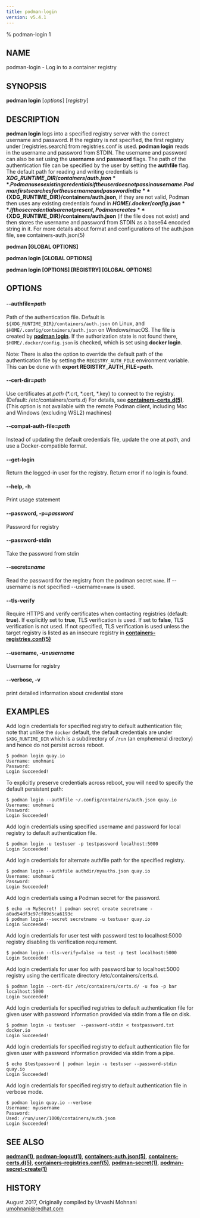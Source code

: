 ```yaml
---
title: podman-login
version: v5.4.1
---
```


% podman-login 1

## NAME
podman\-login - Log in to a container registry

## SYNOPSIS
**podman login** [*options*] [*registry*]

## DESCRIPTION
**podman login** logs into a specified registry server with the correct username
and password. If the registry is not specified, the first registry under [registries.search]
from registries.conf is used. **podman login** reads in the username and password from STDIN.
The username and password can also be set using the **username** and **password** flags.
The path of the authentication file can be specified by the user by setting the **authfile**
flag. The default path for reading and writing credentials is **${XDG\_RUNTIME\_DIR}/containers/auth.json**.
Podman uses existing credentials if the user does not pass in a username.
Podman first searches for the username and password in the **${XDG\_RUNTIME\_DIR}/containers/auth.json**, if they are not valid,
Podman then uses any existing credentials found in **$HOME/.docker/config.json**.
If those credentials are not present, Podman creates **${XDG\_RUNTIME\_DIR}/containers/auth.json** (if the file does not exist) and
then stores the username and password from STDIN as a base64 encoded string in it.
For more details about format and configurations of the auth.json file, see containers-auth.json(5)

**podman [GLOBAL OPTIONS]**

**podman login [GLOBAL OPTIONS]**

**podman login [OPTIONS] [REGISTRY] [GLOBAL OPTIONS]**

## OPTIONS


[//]: # (BEGIN included file options/authfile.md)
#### **--authfile**=*path*

Path of the authentication file. Default is `${XDG_RUNTIME_DIR}/containers/auth.json` on Linux, and `$HOME/.config/containers/auth.json` on Windows/macOS.
The file is created by **[podman login](podman-login.1.md)**. If the authorization state is not found there, `$HOME/.docker/config.json` is checked, which is set using **docker login**.

Note: There is also the option to override the default path of the authentication file by setting the `REGISTRY_AUTH_FILE` environment variable. This can be done with **export REGISTRY_AUTH_FILE=_path_**.

[//]: # (END   included file options/authfile.md)


[//]: # (BEGIN included file options/cert-dir.md)
#### **--cert-dir**=*path*

Use certificates at *path* (\*.crt, \*.cert, \*.key) to connect to the registry. (Default: /etc/containers/certs.d)
For details, see **[containers-certs.d(5)](https://github.com/containers/image/blob/main/docs/containers-certs.d.5.md)**.
(This option is not available with the remote Podman client, including Mac and Windows (excluding WSL2) machines)

[//]: # (END   included file options/cert-dir.md)


[//]: # (BEGIN included file options/compat-auth-file.md)
#### **--compat-auth-file**=*path*

Instead of updating the default credentials file, update the one at *path*, and use a Docker-compatible format.

[//]: # (END   included file options/compat-auth-file.md)

#### **--get-login**

Return the logged-in user for the registry.  Return error if no login is found.

#### **--help**, **-h**

Print usage statement

#### **--password**, **-p**=*password*

Password for registry

#### **--password-stdin**

Take the password from stdin

#### **--secret**=*name*

Read the password for the registry from the podman secret `name`.
If --username is not specified --username=`name` is used.


[//]: # (BEGIN included file options/tls-verify.md)
#### **--tls-verify**

Require HTTPS and verify certificates when contacting registries (default: **true**).
If explicitly set to **true**, TLS verification is used.
If set to **false**, TLS verification is not used.
If not specified, TLS verification is used unless the target registry
is listed as an insecure registry in **[containers-registries.conf(5)](https://github.com/containers/image/blob/main/docs/containers-registries.conf.5.md)**

[//]: # (END   included file options/tls-verify.md)

#### **--username**, **-u**=*username*

Username for registry

#### **--verbose**, **-v**

print detailed information about credential store

## EXAMPLES

Add login credentials for specified registry to default authentication file;
note that unlike the `docker` default, the default credentials are under `$XDG_RUNTIME_DIR`
which is a subdirectory of `/run` (an emphemeral directory) and hence do not persist across reboot.

```
$ podman login quay.io
Username: umohnani
Password:
Login Succeeded!
```

To explicitly preserve credentials across reboot, you will need to specify
the default persistent path:

```
$ podman login --authfile ~/.config/containers/auth.json quay.io
Username: umohnani
Password:
Login Succeeded!
```

Add login credentials using specified username and password for local registry to default authentication file.
```
$ podman login -u testuser -p testpassword localhost:5000
Login Succeeded!
```

Add login credentials for alternate authfile path for the specified registry.
```
$ podman login --authfile authdir/myauths.json quay.io
Username: umohnani
Password:
Login Succeeded!
```

Add login credentials using a Podman secret for the password.
```
$ echo -n MySecret! | podman secret create secretname -
a0ad54df3c97cf89d5ca6193c
$ podman login --secret secretname -u testuser quay.io
Login Succeeded!
```

Add login credentials for user test with password test to localhost:5000 registry disabling tls verification requirement.
```
$ podman login --tls-verify=false -u test -p test localhost:5000
Login Succeeded!
```

Add login credentials for user foo with password bar to localhost:5000 registry using the certificate directory /etc/containers/certs.d.
```
$ podman login --cert-dir /etc/containers/certs.d/ -u foo -p bar localhost:5000
Login Succeeded!
```

Add login credentials for specified registries to default authentication file for given user with password information provided via stdin from a file on disk.
```
$ podman login -u testuser  --password-stdin < testpassword.txt docker.io
Login Succeeded!
```

Add login credentials for specified registry to default authentication file for given user with password information provided via stdin from a pipe.
```
$ echo $testpassword | podman login -u testuser --password-stdin quay.io
Login Succeeded!
```

Add login credentials for specified registry to default authentication file in verbose mode.
```
$ podman login quay.io --verbose
Username: myusername
Password:
Used: /run/user/1000/containers/auth.json
Login Succeeded!
```

## SEE ALSO
**[podman(1)](podman.1.md)**, **[podman-logout(1)](podman-logout.1.md)**, **[containers-auth.json(5)](https://github.com/containers/image/blob/main/docs/containers-auth.json.5.md)**, **[containers-certs.d(5)](https://github.com/containers/image/blob/main/docs/containers-certs.d.5.md)**, **[containers-registries.conf(5)](https://github.com/containers/image/blob/main/docs/containers-registries.conf.5.md)**, **[podman-secret(1)](podman-secret.1.md)**, **[podman-secret-create(1)](podman-secret-create.1.md)**

## HISTORY
August 2017, Originally compiled by Urvashi Mohnani <umohnani@redhat.com>
